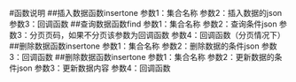 #函数说明
##插入数据函数insertone
参数1：集合名称
参数2：插入数据的json
参数3：回调函数
##查询数据函数find
参数1：集合名称
参数2：查询条件json
参数3：分页页码，如果不分页该参数为回调函数
参数4：回调函数（分页情况下）
##删除数据函数insertone
参数1：集合名称
参数2：删除数据的条件json
参数3：回调函数
##删除数据函数insertone
参数1：集合名称
参数2：更新数据的条件json
参数3：更新数据内容
参数4：回调函数
